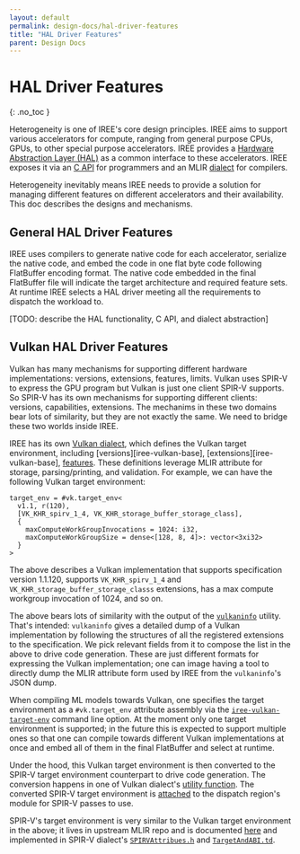 ```yaml
---
layout: default
permalink: design-docs/hal-driver-features
title: "HAL Driver Features"
parent: Design Docs
---
```


# HAL Driver Features
{: .no_toc }

Heterogeneity is one of IREE's core design principles. IREE aims to support
various accelerators for compute, ranging from general purpose CPUs, GPUs, to
other special purpose accelerators. IREE provides a
[Hardware Abstraction Layer (HAL)][iree-hal] as a common interface to these
accelerators. IREE exposes it via an [C API][iree-hal-c-api] for programmers and
an MLIR [dialect][iree-hal-dialect] for compilers.

Heterogeneity inevitably means IREE needs to provide a solution for managing
different features on different accelerators and their availability. This doc
describes the designs and mechanisms.

## General HAL Driver Features

IREE uses compilers to generate native code for each accelerator, serialize the
native code, and embed the code in one flat byte code following FlatBuffer
encoding format. The native code embedded in the final FlatBuffer file will
indicate the target architecture and required feature sets. At runtime IREE
selects a HAL driver meeting all the requirements to dispatch the workload to.

[TODO: describe the HAL functionality, C API, and dialect abstraction]

## Vulkan HAL Driver Features

Vulkan has many mechanisms for supporting different hardware implementations:
versions, extensions, features, limits. Vulkan uses SPIR-V to express the GPU
program but Vulkan is just one client SPIR-V supports. So SPIR-V has its own
mechanisms for supporting different clients: versions, capabilities, extensions.
The mechanims in these two domains bear lots of similarity, but they are not
exactly the same. We need to bridge these two worlds inside IREE.

IREE has its own [Vulkan dialect][iree-vulkan-dialect], which defines the Vulkan
target environment, including [versions][iree-vulkan-base],
[extensions][iree-vulkan-base], [features][iree-vulkan-cap-td]. These
definitions leverage MLIR attribute for storage, parsing/printing, and
validation. For example, we can have the following Vulkan target environment:

```
target_env = #vk.target_env<
  v1.1, r(120),
  [VK_KHR_spirv_1_4, VK_KHR_storage_buffer_storage_class],
  {
    maxComputeWorkGroupInvocations = 1024: i32,
    maxComputeWorkGroupSize = dense<[128, 8, 4]>: vector<3xi32>
  }
>
```

The above describes a Vulkan implementation that supports specification version
1.1.120, supports `VK_KHR_spirv_1_4` and `VK_KHR_storage_buffer_storage_classs`
extensions, has a max compute workgroup invocation of 1024, and so on.

The above bears lots of similarity with the output of the
[`vulkaninfo`][vulkaninfo] utility. That's intended: `vulkaninfo` gives a
detailed dump of a Vulkan implementation by following the structures of all the
registered extensions to the specification. We pick relevant fields from it to
compose the list in the above to drive code generation. These are just different
formats for expressing the Vulkan implementation; one can image having a tool to
directly dump the MLIR attribute form used by IREE from the `vulkaninfo`'s JSON
dump.

When compiling ML models towards Vulkan, one specifies the target environment as
a `#vk.target_env` attribute assembly via the
[`iree-vulkan-target-env`][iree-vulkan-target-cl] command line option. At the
moment only one target environment is supported; in the future this is expected
to support multiple ones so that one can compile towards different Vulkan
implementations at once and embed all of them in the final FlatBuffer and select
at runtime.

Under the hood, this Vulkan target environment is then converted to the SPIR-V
target environment counterpart to drive code generation. The conversion happens
in one of Vulkan dialect's [utility function][iree-vulkan-target-conv]. The
converted SPIR-V target environment is [attached][iree-spirv-target-attach] to
the dispatch region's module for SPIR-V passes to use.

SPIR-V's target environment is very similar to the Vulkan target environment in
the above; it lives in upstream MLIR repo and is documented
[here][mlir-spirv-target] and implemented in SPIR-V dialect's
[`SPIRVAttribues.h`][mlir-spirv-attr] and
[`TargetAndABI.td`][mlir-spirv-target-td].

[iree-hal]: https://github.com/google/iree/tree/main/iree/hal
[iree-hal-c-api]: https://github.com/google/iree/blob/main/iree/hal/api.h
[iree-hal-dialect]: https://google.github.io/iree/Dialects/HALDialect
[iree-vulkan-dialect]: https://github.com/google/iree/tree/main/iree/compiler/Dialect/Vulkan
[iree-vulkan-base-td]: https://github.com/google/iree/blob/main/iree/compiler/Dialect/Vulkan/IR/VulkanBase.td
[iree-vulkan-cap-td]: https://github.com/google/iree/blob/main/iree/compiler/Dialect/Vulkan/IR/VulkanAttributes.td
[iree-vulkan-target-cl]: https://github.com/google/iree/blob/b4739d704de15029cd671e53e7d7e743f4ca2e35/iree/compiler/Dialect/HAL/Target/VulkanSPIRV/VulkanSPIRVTarget.cpp#L66-L70
[iree-vulkan-target-conv]: https://github.com/google/iree/blob/b4739d704de15029cd671e53e7d7e743f4ca2e35/iree/compiler/Dialect/Vulkan/Utils/TargetEnvUtils.h#L29-L42
[iree-spirv-target-attach]: https://github.com/google/iree/blob/b4739d704de15029cd671e53e7d7e743f4ca2e35/iree/compiler/Dialect/HAL/Target/VulkanSPIRV/VulkanSPIRVTarget.cpp#L228-L240
[mlir-spirv-target]: https://mlir.llvm.org/docs/Dialects/SPIR-V/#target-environment
[mlir-spirv-attr]: https://github.com/llvm/llvm-project/blob/076305568cd6c7c02ceb9cfc35e1543153406d19/mlir/include/mlir/Dialect/SPIRV/SPIRVAttributes.h
[mlir-spirv-target-td]: https://github.com/llvm/llvm-project/blob/076305568cd6c7c02ceb9cfc35e1543153406d19/mlir/include/mlir/Dialect/SPIRV/TargetAndABI.td
[vulkaninfo]: https://vulkan.lunarg.com/doc/view/latest/linux/vulkaninfo.html